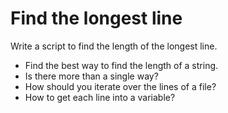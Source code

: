 # Find the longest line

Write a script to find the length of the longest line.

- Find the best way to find the length of a string.
- Is there more than a single way?
- How should you iterate over the lines of a file?
- How to get each line into a variable?
